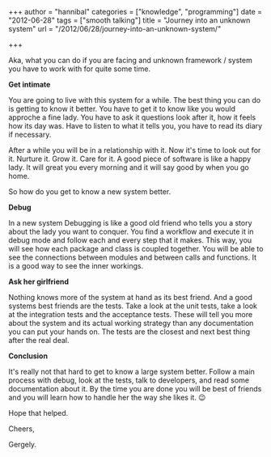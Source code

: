 +++
author = "hannibal"
categories = ["knowledge", "programming"]
date = "2012-06-28"
tags = ["smooth talking"]
title = "Journey into an unknown system"
url = "/2012/06/28/journey-into-an-unknown-system/"

+++

Aka, what you can do if you are facing and unknown framework / system you have to work with for quite some time.

**Get intimate**

You are going to live with this system for a while. The best thing you can do is getting to know it better. You have to get it to know like you would approche a fine lady. You have to ask it questions look after it, how it feels how its day was. Have to listen to what it tells you, you have to read its diary if necessary.

After a while you will be in a relationship with it. Now it's time to look out for it. Nurture it. Grow it. Care for it. A good piece of software is like a happy lady. It will great you every morning and it will say good by when you go home.

So how do you get to know a new system better.

**Debug**

In a new system Debugging is like a good old friend who tells you a story about the lady you want to conquer. You find a workflow and execute it in debug mode and follow each and every step that it makes. This way, you will see how each package and class is coupled together. You will be able to see the connections between modules and between calls and functions. It is a good way to see the inner workings.

**Ask her girlfriend**

Nothing knows more of the system at hand as its best friend. And a good systems best friends are the tests. Take a look at the unit tests, take a look at the integration tests and the acceptance tests. These will tell you more about the system and its actual working strategy than any documentation you can put your hands on. The tests are the closest and next best thing after the real deal.

**Conclusion**

It's really not that hard to get to know a large system better. Follow a main process with debug, look at the tests, talk to developers, and read some documentation about it. By the time you are done you will be best of friends and you will learn how to handle her the way she likes it. 😉

Hope that helped.

Cheers,

Gergely.